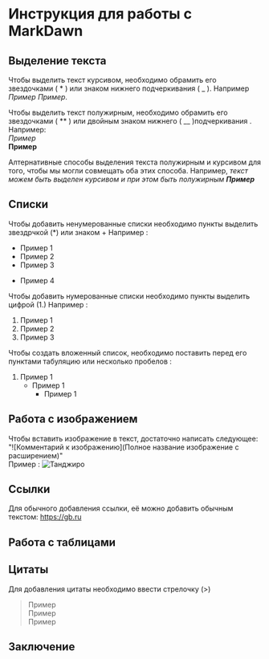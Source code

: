 # Инструкция для работы с MarkDawn 

## Выделение текста 

Чтобы выделить текст курсивом, необходимо обрамить его звездочками ( * ) или знаком нижнего подчеркивания ( _ ). Например *Пример* _Пример_.

Чтобы выделить текст полужирным, необходимо обрамить его звездочками ( ** ) или двойным знаком нижнего ( __ )подчеркивания  . Например:                 
*Пример*    
__Пример__

Алтернативные способы выделения текста полужирным и курсивом для того, чтобы мы могли совмещать оба этих способа. Например, _текст можем быть выделен курсивом и при этом быть полужирным **Пример**_

## Списки

Чтобы добавить ненумерованные списки необходимо пункты выделить звездрчкой (*) или знаком +
Например :
* Пример 1
* Пример 2
* Пример 3
+ Пример 4

Чтобы добавить нумерованные списки необходимо пункты выделить цифрой (1.)
Например :
1. Пример 1
2. Пример 2
3. Пример 3

Чтобы создать вложенный список, необходимо поставить перед его пунктами табуляцию или несколько пробелов :
1. Пример 1
    - Пример 1
        * Пример 1
##  Работа с изображением

Чтобы вставить изображение в текст, достаточно написать следующее: "![Комментарий к изображению](Полное название изображение с расширением)"    
Пример :
![Танджиро](1.jpg)

## Ссылки
Для обычного добавления ссылки, её можно добавить обычным текстом:
https://gb.ru

## Работа с таблицами

## Цитаты

Для добавления цитаты необходимо ввести стрелочку (>)
> Пример  
> Пример    
> Пример
## Заключение

